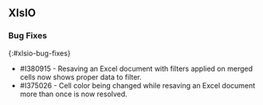 ## XlsIO

### Bug Fixes
{:#xlsio-bug-fixes}

* \#I380915 - Resaving an Excel document with filters applied on merged cells now shows proper data to filter.
* \#I375026 - Cell color being changed while resaving an Excel document more than once is now resolved.

